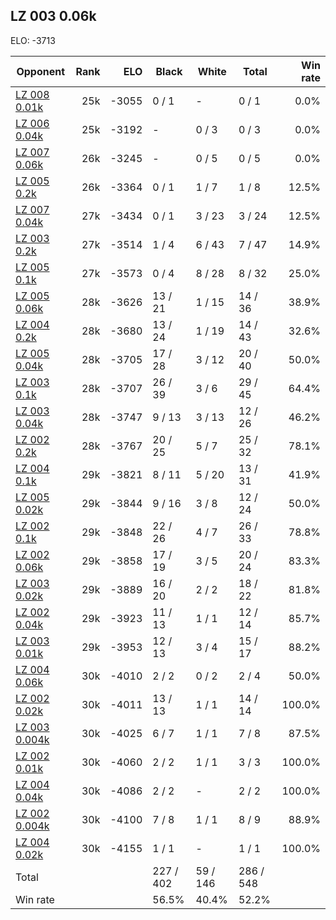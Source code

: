 ## LZ 003 0.06k ##

ELO: -3713

Opponent | Rank | ELO | Black | White | Total | Win rate
---------|-----:|----:|-------|-------|-------|-------:
[LZ 008 0.01k](LZ%20008%200.01k.md) | 25k | -3055 | 0 / 1 | - | 0 / 1 | 0.0%
[LZ 006 0.04k](LZ%20006%200.04k.md) | 25k | -3192 | - | 0 / 3 | 0 / 3 | 0.0%
[LZ 007 0.06k](LZ%20007%200.06k.md) | 26k | -3245 | - | 0 / 5 | 0 / 5 | 0.0%
[LZ 005 0.2k](LZ%20005%200.2k.md) | 26k | -3364 | 0 / 1 | 1 / 7 | 1 / 8 | 12.5%
[LZ 007 0.04k](LZ%20007%200.04k.md) | 27k | -3434 | 0 / 1 | 3 / 23 | 3 / 24 | 12.5%
[LZ 003 0.2k](LZ%20003%200.2k.md) | 27k | -3514 | 1 / 4 | 6 / 43 | 7 / 47 | 14.9%
[LZ 005 0.1k](LZ%20005%200.1k.md) | 27k | -3573 | 0 / 4 | 8 / 28 | 8 / 32 | 25.0%
[LZ 005 0.06k](LZ%20005%200.06k.md) | 28k | -3626 | 13 / 21 | 1 / 15 | 14 / 36 | 38.9%
[LZ 004 0.2k](LZ%20004%200.2k.md) | 28k | -3680 | 13 / 24 | 1 / 19 | 14 / 43 | 32.6%
[LZ 005 0.04k](LZ%20005%200.04k.md) | 28k | -3705 | 17 / 28 | 3 / 12 | 20 / 40 | 50.0%
[LZ 003 0.1k](LZ%20003%200.1k.md) | 28k | -3707 | 26 / 39 | 3 / 6 | 29 / 45 | 64.4%
[LZ 003 0.04k](LZ%20003%200.04k.md) | 28k | -3747 | 9 / 13 | 3 / 13 | 12 / 26 | 46.2%
[LZ 002 0.2k](LZ%20002%200.2k.md) | 28k | -3767 | 20 / 25 | 5 / 7 | 25 / 32 | 78.1%
[LZ 004 0.1k](LZ%20004%200.1k.md) | 29k | -3821 | 8 / 11 | 5 / 20 | 13 / 31 | 41.9%
[LZ 005 0.02k](LZ%20005%200.02k.md) | 29k | -3844 | 9 / 16 | 3 / 8 | 12 / 24 | 50.0%
[LZ 002 0.1k](LZ%20002%200.1k.md) | 29k | -3848 | 22 / 26 | 4 / 7 | 26 / 33 | 78.8%
[LZ 002 0.06k](LZ%20002%200.06k.md) | 29k | -3858 | 17 / 19 | 3 / 5 | 20 / 24 | 83.3%
[LZ 003 0.02k](LZ%20003%200.02k.md) | 29k | -3889 | 16 / 20 | 2 / 2 | 18 / 22 | 81.8%
[LZ 002 0.04k](LZ%20002%200.04k.md) | 29k | -3923 | 11 / 13 | 1 / 1 | 12 / 14 | 85.7%
[LZ 003 0.01k](LZ%20003%200.01k.md) | 29k | -3953 | 12 / 13 | 3 / 4 | 15 / 17 | 88.2%
[LZ 004 0.06k](LZ%20004%200.06k.md) | 30k | -4010 | 2 / 2 | 0 / 2 | 2 / 4 | 50.0%
[LZ 002 0.02k](LZ%20002%200.02k.md) | 30k | -4011 | 13 / 13 | 1 / 1 | 14 / 14 | 100.0%
[LZ 003 0.004k](LZ%20003%200.004k.md) | 30k | -4025 | 6 / 7 | 1 / 1 | 7 / 8 | 87.5%
[LZ 002 0.01k](LZ%20002%200.01k.md) | 30k | -4060 | 2 / 2 | 1 / 1 | 3 / 3 | 100.0%
[LZ 004 0.04k](LZ%20004%200.04k.md) | 30k | -4086 | 2 / 2 | - | 2 / 2 | 100.0%
[LZ 002 0.004k](LZ%20002%200.004k.md) | 30k | -4100 | 7 / 8 | 1 / 1 | 8 / 9 | 88.9%
[LZ 004 0.02k](LZ%20004%200.02k.md) | 30k | -4155 | 1 / 1 | - | 1 / 1 | 100.0%
Total | | | 227 / 402 | 59 / 146 | 286 / 548 | 
Win rate| | | 56.5% | 40.4% | 52.2% | 

